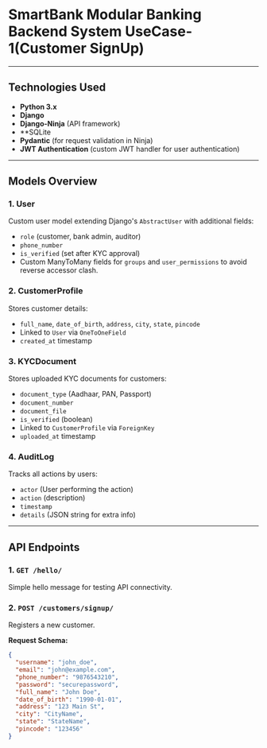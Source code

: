 # SmartBank Modular Banking Backend System UseCase-1(Customer SignUp)
---

## Technologies Used

- **Python 3.x**
- **Django**
- **Django-Ninja** (API framework)
- **SQLite 
- **Pydantic** (for request validation in Ninja)
- **JWT Authentication** (custom JWT handler for user authentication)

---

## Models Overview

### 1. **User**
Custom user model extending Django's `AbstractUser` with additional fields:
- `role` (customer, bank admin, auditor)
- `phone_number`
- `is_verified` (set after KYC approval)
- Custom ManyToMany fields for `groups` and `user_permissions` to avoid reverse accessor clash.

### 2. **CustomerProfile**
Stores customer details:
- `full_name`, `date_of_birth`, `address`, `city`, `state`, `pincode`
- Linked to `User` via `OneToOneField`
- `created_at` timestamp

### 3. **KYCDocument**
Stores uploaded KYC documents for customers:
- `document_type` (Aadhaar, PAN, Passport)
- `document_number`
- `document_file`
- `is_verified` (boolean)
- Linked to `CustomerProfile` via `ForeignKey`
- `uploaded_at` timestamp

### 4. **AuditLog**
Tracks all actions by users:
- `actor` (User performing the action)
- `action` (description)
- `timestamp`
- `details` (JSON string for extra info)

---

## API Endpoints

### 1. `GET /hello/`
Simple hello message for testing API connectivity.

### 2. `POST /customers/signup/`
Registers a new customer.

**Request Schema:**
```json
{
  "username": "john_doe",
  "email": "john@example.com",
  "phone_number": "9876543210",
  "password": "securepassword",
  "full_name": "John Doe",
  "date_of_birth": "1990-01-01",
  "address": "123 Main St",
  "city": "CityName",
  "state": "StateName",
  "pincode": "123456"
}




